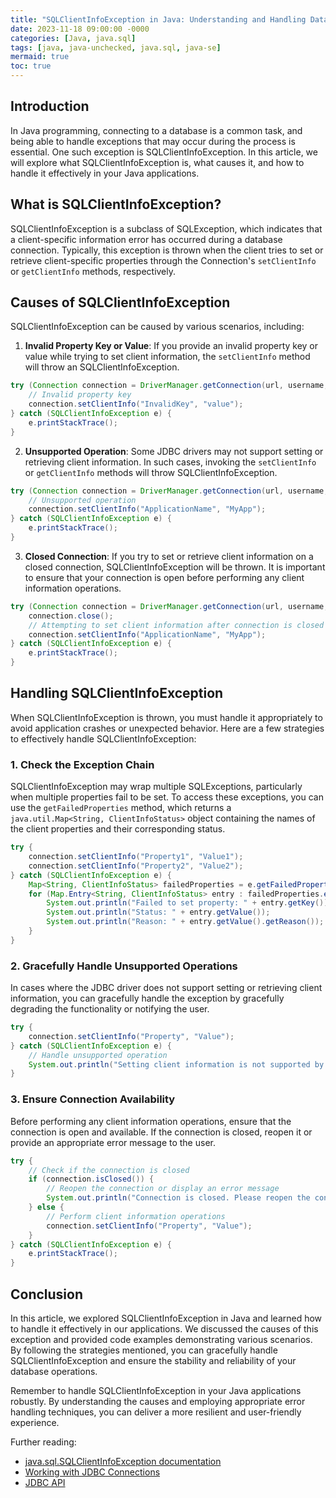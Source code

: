 ```yaml
---
title: "SQLClientInfoException in Java: Understanding and Handling Database Client Information Exceptions"
date: 2023-11-18 09:00:00 -0000
categories: [Java, java.sql]
tags: [java, java-unchecked, java.sql, java-se]
mermaid: true
toc: true
---
```


## Introduction

In Java programming, connecting to a database is a common task, and being able to handle exceptions that may occur during the process is essential. One such exception is SQLClientInfoException. In this article, we will explore what SQLClientInfoException is, what causes it, and how to handle it effectively in your Java applications.

## What is SQLClientInfoException?

SQLClientInfoException is a subclass of SQLException, which indicates that a client-specific information error has occurred during a database connection. Typically, this exception is thrown when the client tries to set or retrieve client-specific properties through the Connection's `setClientInfo` or `getClientInfo` methods, respectively.

## Causes of SQLClientInfoException

SQLClientInfoException can be caused by various scenarios, including:

1. **Invalid Property Key or Value**: If you provide an invalid property key or value while trying to set client information, the `setClientInfo` method will throw an SQLClientInfoException.

```java
try (Connection connection = DriverManager.getConnection(url, username, password)) {
    // Invalid property key
    connection.setClientInfo("InvalidKey", "value");
} catch (SQLClientInfoException e) {
    e.printStackTrace();
}
```

2. **Unsupported Operation**: Some JDBC drivers may not support setting or retrieving client information. In such cases, invoking the `setClientInfo` or `getClientInfo` methods will throw SQLClientInfoException.

```java
try (Connection connection = DriverManager.getConnection(url, username, password)) {
    // Unsupported operation
    connection.setClientInfo("ApplicationName", "MyApp");
} catch (SQLClientInfoException e) {
    e.printStackTrace();
}
```

3. **Closed Connection**: If you try to set or retrieve client information on a closed connection, SQLClientInfoException will be thrown. It is important to ensure that your connection is open before performing any client information operations.

```java
try (Connection connection = DriverManager.getConnection(url, username, password)) {
    connection.close();
    // Attempting to set client information after connection is closed
    connection.setClientInfo("ApplicationName", "MyApp");
} catch (SQLClientInfoException e) {
    e.printStackTrace();
}
```

## Handling SQLClientInfoException

When SQLClientInfoException is thrown, you must handle it appropriately to avoid application crashes or unexpected behavior. Here are a few strategies to effectively handle SQLClientInfoException:

### 1. Check the Exception Chain

SQLClientInfoException may wrap multiple SQLExceptions, particularly when multiple properties fail to be set. To access these exceptions, you can use the `getFailedProperties` method, which returns a `java.util.Map<String, ClientInfoStatus>` object containing the names of the client properties and their corresponding status.

```java
try {
    connection.setClientInfo("Property1", "Value1");
    connection.setClientInfo("Property2", "Value2");
} catch (SQLClientInfoException e) {
    Map<String, ClientInfoStatus> failedProperties = e.getFailedProperties();
    for (Map.Entry<String, ClientInfoStatus> entry : failedProperties.entrySet()) {
        System.out.println("Failed to set property: " + entry.getKey());
        System.out.println("Status: " + entry.getValue());
        System.out.println("Reason: " + entry.getValue().getReason());
    }
}
```

### 2. Gracefully Handle Unsupported Operations

In cases where the JDBC driver does not support setting or retrieving client information, you can gracefully handle the exception by gracefully degrading the functionality or notifying the user.

```java
try {
    connection.setClientInfo("Property", "Value");
} catch (SQLClientInfoException e) {
    // Handle unsupported operation
    System.out.println("Setting client information is not supported by this driver");
}
```

### 3. Ensure Connection Availability

Before performing any client information operations, ensure that the connection is open and available. If the connection is closed, reopen it or provide an appropriate error message to the user.

```java
try {
    // Check if the connection is closed
    if (connection.isClosed()) {
        // Reopen the connection or display an error message
        System.out.println("Connection is closed. Please reopen the connection.");
    } else {
        // Perform client information operations
        connection.setClientInfo("Property", "Value");
    }
} catch (SQLClientInfoException e) {
    e.printStackTrace();
}
```

## Conclusion

In this article, we explored SQLClientInfoException in Java and learned how to handle it effectively in our applications. We discussed the causes of this exception and provided code examples demonstrating various scenarios. By following the strategies mentioned, you can gracefully handle SQLClientInfoException and ensure the stability and reliability of your database operations.

Remember to handle SQLClientInfoException in your Java applications robustly. By understanding the causes and employing appropriate error handling techniques, you can deliver a more resilient and user-friendly experience.

Further reading:
- [java.sql.SQLClientInfoException documentation](https://docs.oracle.com/javase/10/docs/api/java/sql/SQLClientInfoException.html)
- [Working with JDBC Connections](https://docs.oracle.com/javase/tutorial/jdbc/basics/connecting.html)
- [JDBC API](https://docs.oracle.com/en/java/javase/15/docs/api/java.sql/java/sql/package-summary.html)
